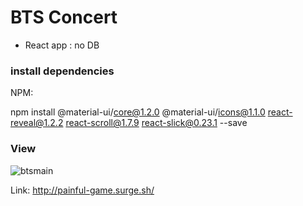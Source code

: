 # BTS Concert
- React app : no DB

### install dependencies
NPM:

npm install @material-ui/core@1.2.0 @material-ui/icons@1.1.0 react-reveal@1.2.2 react-scroll@1.7.9 react-slick@0.23.1 --save

### View

![btsmain](https://user-images.githubusercontent.com/37784073/57201240-4b2a8000-6f64-11e9-8891-27ed6239f972.png)

Link: http://painful-game.surge.sh/
